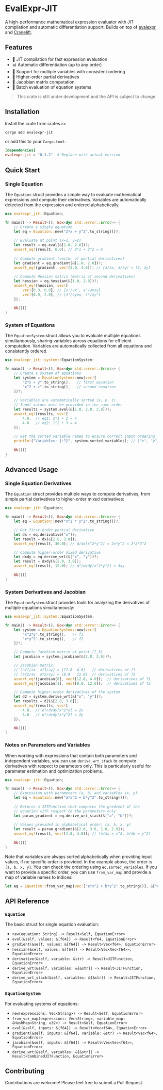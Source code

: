 # EvalExpr-JIT

A high-performance mathematical expression evaluator with JIT compilation and automatic differentiation support. Builds on top of [evalexpr](https://github.com/ISibboI/evalexpr) and [Cranelift](https://github.com/bytecodealliance/wasmtime/tree/main/cranelift).

## Features

- 🚀 JIT compilation for fast expression evaluation
- 📊 Automatic differentiation (up to any order)
- 🔢 Support for multiple variables with consistent ordering
- 🧮 Higher-order partial derivatives
- 📐 Jacobian matrix computation
- 🔄 Batch evaluation of equation systems

> This crate is still under development and the API is subject to change.

## Installation

Install the crate from crates.io:

```sh
cargo add evalexpr-jit
```

or add this to your `Cargo.toml`:

```toml
[dependencies]
evalexpr-jit = "0.1.2"  # Replace with actual version
```

## Quick Start

### Single Equation

The `Equation` struct provides a simple way to evaluate mathematical expressions and compute their derivatives. Variables are automatically detected from the expression and ordered alphabetically.

```rust
use evalexpr_jit::Equation;

fn main() -> Result<(), Box<dyn std::error::Error>> {
    // Create a single equation
    let eq = Equation::new("2*x + y^2".to_string())?;
    
    // Evaluate at point (x=1, y=2)
    let result = eq.eval(&[1.0, 2.0])?;
    assert_eq!(result, 6.0); // 2*1 + 2^2 = 6
    
    // Compute gradient (vector of partial derivatives)
    let gradient = eq.gradient(&[1.0, 2.0])?;
    assert_eq!(gradient, vec![2.0, 4.0]); // [∂/∂x, ∂/∂y] = [2, 2y]
    
    // Compute Hessian matrix (matrix of second derivatives)
    let hessian = eq.hessian(&[1.0, 2.0])?;
    assert_eq!(hessian, vec![
        vec![0.0, 0.0], // [∂²/∂x², ∂²/∂x∂y]
        vec![0.0, 2.0], // [∂²/∂y∂x, ∂²/∂y²]
    ]);
    
    Ok(())
}
```

### System of Equations

The `EquationSystem` struct allows you to evaluate multiple equations simultaneously, sharing variables across equations for efficient computation. Variables are automatically collected from all equations and consistently ordered.

```rust
use evalexpr_jit::system::EquationSystem;

fn main() -> Result<(), Box<dyn std::error::Error>> {
    // Create a system of equations
    let system = EquationSystem::new(vec![
        "2*x + y".to_string(),   // first equation
        "x^2 + z".to_string(),   // second equation
    ])?;
    
    // Variables are automatically sorted (x, y, z)
    // Input values must be provided in the same order
    let results = system.eval(&[1.0, 2.0, 3.0])?;
    assert_eq!(results, vec![
        4.0,  // eq1: 2*1 + 2 = 4
        4.0   // eq2: 1^2 + 3 = 4
    ]); 
    
    // Get the sorted variable names to ensure correct input ordering
    println!("Variables: {:?}", system.sorted_variables); // ["x", "y", "z"]
    
    Ok(())
}
```

## Advanced Usage

### Single Equation Derivatives

The `Equation` struct provides multiple ways to compute derivatives, from simple partial derivatives to higher-order mixed derivatives:

```rust
use evalexpr_jit::Equation;

fn main() -> Result<(), Box<dyn std::error::Error>> {
    let eq = Equation::new("x^2 * y^2".to_string())?;

    // Get first-order partial derivative
    let dx = eq.derivative("x")?;
    let result = dx(&[2.0, 3.0]);
    assert_eq!(result, 36.0); // d/dx[x^2*y^2] = 2x*y^2 = 2*2*3^2

    // Compute higher-order mixed derivative
    let dxdy = eq.derive_wrt(&["x", "y"])?;
    let result = dxdy(&[2.0, 3.0]);
    assert_eq!(result, 12.0); // d²/dxdy[x^2*y^2] = 4xy
    
    Ok(())
}
```

### System Derivatives and Jacobian

The `EquationSystem` struct provides tools for analyzing the derivatives of multiple equations simultaneously:

```rust
use evalexpr_jit::system::EquationSystem;

fn main() -> Result<(), Box<dyn std::error::Error>> {
    let system = EquationSystem::new(vec![
        "x^2*y".to_string(),   // f1
        "x*y^2".to_string(),   // f2
    ])?;

    // Compute Jacobian matrix at point (2,3)
    let jacobian = system.jacobian(&[2.0, 3.0])?;

    // Jacobian matrix:
    // [∂f1/∂x  ∂f1/∂y] = [12.0  4.0]   // derivatives of f1
    // [∂f2/∂x  ∂f2/∂y] = [9.0   12.0]  // derivatives of f2
    assert_eq!(jacobian[0], vec![12.0, 4.0]);  // derivatives of f1
    assert_eq!(jacobian[1], vec![9.0, 12.0]);  // derivatives of f2

    // Compute higher-order derivatives of the system
    let d2 = system.derive_wrt(&["x", "y"])?;
    let results = d2(&[2.0, 3.0]);
    assert_eq!(results, vec![
        4.0,  // d²/dxdy[x^2*y] = 2x
        6.0   // d²/dxdy[x*y^2] = 2y
    ]);

    Ok(())
}
```

### Notes on Parameters and Variables

When working with expressions that contain both parameters and independent variables, you can use `derive_wrt_stack` to compute derivatives with respect to parameters only. This is particularly useful for parameter estimation and optimization problems.

```rust
use evalexpr_jit::Equation;

fn main() -> Result<(), Box<dyn std::error::Error>> {
    // Expression with parameters (a, b) and variables (x, y)
    let eq = Equation::new("a*x^2 + b*y^2".to_string())?;
    
    // Returns a JITFunction that computes the gradient of the 
    // equation with respect to the parameters only
    let param_gradient = eq.derive_wrt_stack(&["a", "b"])?;
    
    // Values provided in alphabetical order: [a, b, x, y]
    let result = param_gradient(&[2.0, 3.0, 1.0, 2.0]);
    assert_eq!(result, vec![1.0, 4.0]); // [∂/∂a = x^2, ∂/∂b = y^2]
    
    Ok(())
}
```

Note that variables are always sorted alphabetically when providing input values, if no specific order is provided. In the example above, the order is `[a, b, x, y]`. You can check the ordering using `eq.sorted_variables`. If you want to provide a specific order, you can use `from_var_map` and provide a map of variable names to indices:

```rust
let eq = Equation::from_var_map(vec!["a*x^2 + b*y^2".to_string()], &["a", "b", "x", "y"])?;
```

## API Reference

### `Equation`

The basic struct for single equation evaluation:

- `new(equation: String) -> Result<Self, EquationError>`
- `eval(&self, values: &[f64]) -> Result<f64, EquationError>`
- `gradient(&self, values: &[f64]) -> Result<Vec<f64>, EquationError>`
- `hessian(&self, values: &[f64]) -> Result<Vec<Vec<f64>>, EquationError>`
- `derivative(&self, variable: &str) -> Result<JITFunction, EquationError>`
- `derive_wrt(&self, variables: &[&str]) -> Result<JITFunction, EquationError>`
- `derive_wrt_stack(&self, variables: &[&str]) -> Result<JITFunction, EquationError>`

### `EquationSystem`

For evaluating systems of equations:

- `new(expressions: Vec<String>) -> Result<Self, EquationError>`
- `from_var_map(expressions: Vec<String>, variable_map: &HashMap<String, u32>) -> Result<Self, EquationError>`
- `eval(&self, inputs: &[f64]) -> Result<Vec<f64>, EquationError>`
- `gradient(&self, inputs: &[f64], variable: &str) -> Result<Vec<f64>, EquationError>`
- `jacobian(&self, inputs: &[f64]) -> Result<Vec<Vec<f64>>, EquationError>`
- `derive_wrt(&self, variables: &[&str]) -> Result<CombinedJITFunction, EquationError>`

## Contributing

Contributions are welcome! Please feel free to submit a Pull Request.
